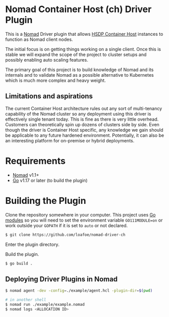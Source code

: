 # Nomad Container Host (ch) Driver Plugin

This is a [Nomad](https://www.nomadproject.io) Driver plugin that allows
[HSDP Container Host](https://registry.terraform.io/providers/philips-software/hsdp/latest/docs/guides/container_host) instances to function as Nomad client nodes. 

The initial focus is on getting things working on a single client.
Once this is stable we will expand the scope of the project to cluster
setups and possibly enabling auto scaling features.

The primary goal of this project is to build knowledge of Nomad and its
internals and to validate Nomad as a possible alternative to Kubernetes
which is much more complex and heavy weight. 

## Limitations and aspirations

The current Container Host architecture rules out any sort of multi-tenancy
capability of the Nomad cluster so any deployment using this driver 
is effectively single tenant today. This is fine as there is very little overhead.
Customers can theoretically spin up dozens of clusters side by side.
Even though the driver is Container Host specific, any knowledge we gain should be
applicable to any future hardened environment. Potentially, it can also be 
an interesting platform for on-premise or hybrid deployments.

# Requirements

- [Nomad](https://www.nomadproject.io/downloads.html) v1.1+
- [Go](https://golang.org/doc/install) v1.17 or later (to build the plugin)

# Building the Plugin

Clone the repository somewhere in your computer. This project uses
[Go modules](https://blog.golang.org/using-go-modules) so you will need to set
the environment variable `GO111MODULE=on` or work outside your `GOPATH` if it
is set to `auto` or not declared.

```sh
$ git clone https://github.com/loafoe/nomad-driver-ch
```

Enter the plugin directory.

Build the plugin.

```sh
$ go build .
```

## Deploying Driver Plugins in Nomad

```sh
$ nomad agent -dev -config=./example/agent.hcl -plugin-dir=$(pwd)

# in another shell
$ nomad run ./example/example.nomad
$ nomad logs <ALLOCATION ID>
```
